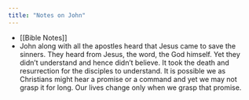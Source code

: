 ```yaml
---
title: "Notes on John"
---
```


- [[Bible Notes]]
- John along with all the apostles heard that Jesus came to save the sinners. They heard from Jesus, the word, the God himself. Yet they didn’t understand and hence didn’t believe. It took the death and resurrection for the disciples to understand. It is possible we as Christians might hear a promise or a command and yet we may not grasp it for long. Our lives change only when we grasp that promise.
